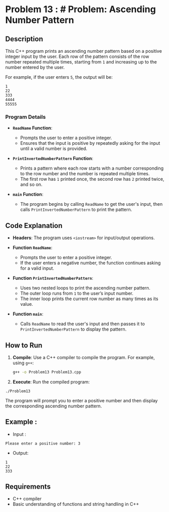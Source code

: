 # Problem 13 : # Problem: Ascending Number Pattern

## Description
This C++ program prints an ascending number pattern based on a positive integer input by the user. Each row of the pattern consists of the row number repeated multiple times, starting from `1` and increasing up to the number entered by the user.

For example, if the user enters `5`, the output will be:

```
1 
22 
333 
4444 
55555
```

### Program Details

- **`ReadName` Function**:
  - Prompts the user to enter a positive integer.
  - Ensures that the input is positive by repeatedly asking for the input until a valid number is provided.

- **`PrintInvertedNumberPattern` Function**:
  - Prints a pattern where each row starts with a number corresponding to the row number and the number is repeated multiple times.
  - The first row has `1` printed once, the second row has `2` printed twice, and so on.

- **`main` Function**:
  - The program begins by calling `ReadName` to get the user's input, then calls `PrintInvertedNumberPattern` to print the pattern.

## Code Explanation

- **Headers**: The program uses `<iostream>` for input/output operations.

- **Function `ReadName`**:
  - Prompts the user to enter a positive integer.
  - If the user enters a negative number, the function continues asking for a valid input.

- **Function `PrintInvertedNumberPattern`**:
  - Uses two nested loops to print the ascending number pattern.
  - The outer loop runs from `1` to the user’s input number.
  - The inner loop prints the current row number as many times as its value.

- **Function `main`**:
  - Calls `ReadName` to read the user's input and then passes it to `PrintInvertedNumberPattern` to display the pattern.

## How to Run

1. **Compile**: Use a C++ compiler to compile the program. For example, using `g++`:
   ```bash
   g++ -o Problem13 Problem13.cpp
   ```

 2. **Execute**: Run the compiled program:
 ```
./Problem13
 ```
The program will prompt you to enter a positive number and then display the corresponding ascending number pattern.

## Example :
- Input :
```
Please enter a positive number: 3
```
- Output:
```
1
22
333
```


## Requirements
- C++ compiler
- Basic understanding of functions and string handling in C++
